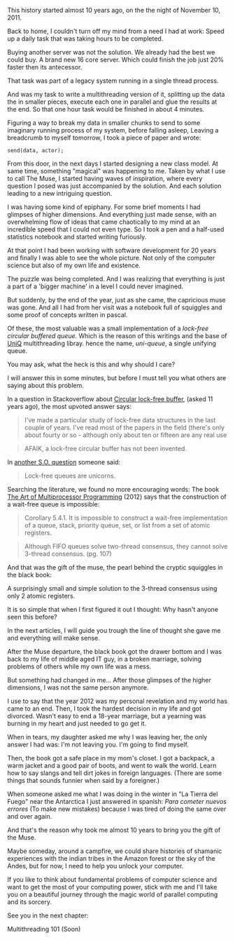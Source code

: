 This history started almost 10 years ago, on the the night of November 10, 2011.

Back to home, I couldn't turn off my mind from a need I had at work: Speed up a daily task that was taking hours to be completed.

Buying another server was not the solution. We already had the best we could buy. A brand new 16 core server. Which could finish the job just 20% faster then its antecessor.

That task was part of a legacy system running in a single thread process.

And was my task to write a multithreading version of it, splitting up the data the in smaller pieces, execute each one in parallel and glue the results at the end. So that one hour task would be finished in about 4 minutes.

Figuring a way to break my data in smaller chunks to send to some imaginary running process of my system, before falling asleep, Leaving a breadcrumb to myself tomorrow, I took a piece of paper and wrote:

```
send(data, actor);
```

From this door, in the next days I started designing a new class model. At same time, something "magical" was happening to me. Taken by what I use to call The Muse, I started having waves of inspiration, where every question I posed was just accompanied by the solution. And each solution leading to a new intriguing question.

I was having some kind of epiphany. For some brief moments I had glimpses of higher dimensions. And everything just made sense, with an overwhelming flow of ideas that came chaotically to my mind at an incredible speed that I could not even type. So I took a pen and a half-used statistics notebook and started writing furiously.

At that point I had been working with software development for 20 years and finally I was able to see the whole picture. Not only of the computer science but also of my own life and existence.

The puzzle was being completed. And I was realizing that everything is just a part of a 'bigger machine' in a level I could never imagined.

But suddenly, by the end of the year, just as she came, the capricious muse was gone. And all I had from her visit was a notebook full of squiggles and some proof of concepts written in pascal.

Of these, the most valuable was a small implementation of a *lock-free circular buffered queue*. Which is the reason of this writings and the base of [UniQ][1] multithreading libray. hence the name, *uni-queue*, a single unifying queue.

You may ask, what the heck is this and why should I care?

I will answer this in some minutes, but before I must tell you what others are saying about this problem.

In a question in Stackoverflow about [Circular lock-free buffer][2], (asked 11 years ago), the most upvoted answer says:

> I've made a particular study of lock-free data structures in the last couple of years. I've read most of the papers in the field (there's only about fourty or so - although only about ten or fifteen are any real use

> AFAIK, a lock-free circular buffer has not been invented.

In [another S.O. question][3] someone said:

> Lock-free queues are unicorns.

Searching the literature, we found no more encouraging words: The book [The Art of Multiprocessor Programming][4] (2012) says that the construction of a wait-free queue is impossible:

> Corollary 5.4.1. It is impossible to construct a wait-free implementation of a queue, stack, priority queue, set, or list from a set of atomic registers.

> Although FIFO queues solve two-thread consensus, they cannot solve 3-thread consensus. (pg. 107)

And that was the gift of the muse, the pearl behind the cryptic squiggles in the black book:

A surprisingly small and simple solution to the 3-thread consensus using only 2 atomic registers.

It is so simple that when I first figured it out I thought: Why hasn't anyone seen this before?

In the next articles, I will guide you trough the line of thought she gave me and everything will make sense.

After the Muse departure, the black book got the drawer bottom and I was back to my life of middle aged IT guy, in a broken marriage, solving problems of others while my own life was a mess.

But something had changed in me... After those glimpses of the higher dimensions, I was not the same person anymore.

I use to say that the year 2012 was my personal revelation and my world has came to an end. Then, I took the hardest decision in my life and got divorced. Wasn't easy to end a 18-year marriage, but a yearning was burning in my heart and just needed to go get it.

When in tears, my daughter asked me why I was leaving her, the only answer I had was: I'm not leaving you. I'm going to find myself.

Then, the book got a safe place in my mom's closet. I got a backpack, a warm jacket and a good pair of boots, and went to walk the world. Learn how to say slangs and tell dirt jokes in foreign languages. (There are some things that sounds funnier when said by a foreigner.)

When someone asked me what I was doing in the winter in "La Tierra del Fuego" near the Antarctica I just answered in spanish: *Para cometer nuevos errores* (To make new mistakes) because I was tired of doing the same over and over again.

And that's the reason why took me almost 10 years to bring you the gift of the Muse.

Maybe someday, around a campfire, we could share histories of shamanic experiences with the indian tribes in the Amazon forest or the sky of the Andes, but for now, I need to help you unlock your computer.

If you like to think about fundamental problems of computer science and want to get the most of your computing power, stick with me and I'll take you on a beautiful journey through the magic world of parallel computing and its sorcery.

See you in the next chapter:

Multithreading 101 (Soon)

[1]: https://github.com/bittnkr/uniq
[2]: https://stackoverflow.com/a/890269/9464885
[3]: https://stackoverflow.com/questions/6089029/lock-free-queue#comment7056198_6089029
[4]: https://www.amazon.com.br/Art-Multiprocessor-Programming-Revised-Reprint/dp/0123973376